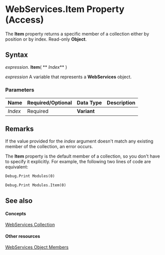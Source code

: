 
# WebServices.Item Property (Access)

The  **Item** property returns a specific member of a collection either by position or by index. Read-only **Object**.


## Syntax

 _expression_. **Item**( ** _Index_** )

 _expression_ A variable that represents a **WebServices** object.


### Parameters



|**Name**|**Required/Optional**|**Data Type**|**Description**|
|:-----|:-----|:-----|:-----|
| _Index_|Required|**Variant**||

## Remarks

If the value provided for the  _index_ argument doesn't match any existing member of the collection, an error occurs.

The  **Item** property is the default member of a collection, so you don't have to specify it explicitly. For example, the following two lines of code are equivalent:




```vb
Debug.Print Modules(0)
```




```vb
Debug.Print Modules.Item(0)
```


## See also


#### Concepts


[WebServices Collection](457074a3-89ff-7859-e833-9a7e6f57bc6a.md)
#### Other resources


[WebServices Object Members](57eb2848-d671-260e-f09d-67e6e313fb22.md)
